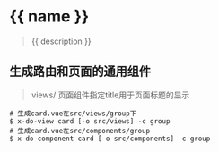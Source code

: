 # {{ name }}

> {{ description }}


## 生成路由和页面的通用组件
> views/ 页面组件指定title用于页面标题的显示

```
# 生成card.vue在src/views/group下
$ x-do-view card [-o src/views] -c group
# 生成card.vue在src/components/group
$ x-do-component card [-o src/components] -c group
```